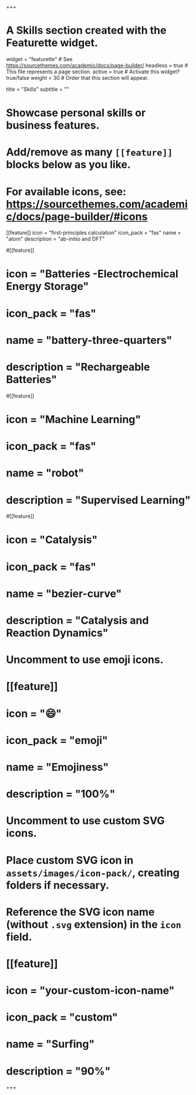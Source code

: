 +++
# A Skills section created with the Featurette widget.
widget = "featurette"  # See https://sourcethemes.com/academic/docs/page-builder/
headless = true  # This file represents a page section.
active = true  # Activate this widget? true/false
weight = 30  # Order that this section will appear.

title = "Skills"
subtitle = ""

# Showcase personal skills or business features.
# 
# Add/remove as many `[[feature]]` blocks below as you like.
# 
# For available icons, see: https://sourcethemes.com/academic/docs/page-builder/#icons

[[feature]]
  icon = "first-principles calculation"
  icon_pack = "fas"
  name = "atom"
  description = "ab-initio and DFT"
  
#[[feature]]
#  icon = "Batteries -Electrochemical Energy Storage"
#  icon_pack = "fas"
#  name = "battery-three-quarters"
#  description = "Rechargeable Batteries"  
  
#[[feature]]
#  icon = "Machine Learning"
#  icon_pack = "fas"
#  name = "robot"
#  description = "Supervised Learning"

#[[feature]]
#  icon = "Catalysis"
#  icon_pack = "fas"
#  name = "bezier-curve"
#  description = "Catalysis and Reaction Dynamics"
# Uncomment to use emoji icons.
# [[feature]]
#  icon = ":smile:"
#  icon_pack = "emoji"
#  name = "Emojiness"
#  description = "100%"  

# Uncomment to use custom SVG icons.
# Place custom SVG icon in `assets/images/icon-pack/`, creating folders if necessary.
# Reference the SVG icon name (without `.svg` extension) in the `icon` field.
# [[feature]]
#  icon = "your-custom-icon-name"
#  icon_pack = "custom"
#  name = "Surfing"
#  description = "90%"

+++
